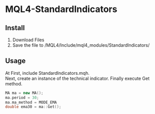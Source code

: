 # MQL4-StandardIndicators


## Install
1. Download Files
2. Save the file to /MQL4/Include/mql4_modules/StandardIndicators/


## Usage
At First, include StandardIndicators.mqh.  
Next, create an instance of the technical indicator.
Finally execute Get method.
```cpp
MA ma = new MA();
ma.period = 30;
ma.ma_method = MODE_EMA
double ema30 = ma::Get();
```
